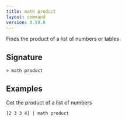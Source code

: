 ```yaml
---
title: math product
layout: command
version: 0.59.0
---
```


Finds the product of a list of numbers or tables

## Signature

```> math product ```

## Examples

Get the product of a list of numbers
```shell
[2 3 3 4] | math product
```

